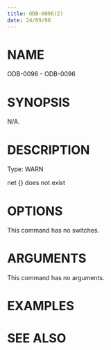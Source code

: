 ```yaml
---
title: ODB-0096(2)
date: 24/09/08
---
```


# NAME

ODB-0096 - ODB-0096

# SYNOPSIS

N/A.

# DESCRIPTION

Type: WARN

net {} does not exist

# OPTIONS

This command has no switches.

# ARGUMENTS

This command has no arguments.

# EXAMPLES

# SEE ALSO
